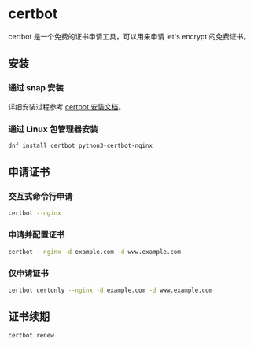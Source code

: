 # certbot

certbot 是一个免费的证书申请工具，可以用来申请 let's encrypt 的免费证书。

## 安装

### 通过 snap 安装

详细安装过程参考 [certbot 安装文档](https://certbot.eff.org/instructions?ws=nginx&os=centosrhel8)。

### 通过 Linux 包管理器安装

```bash
dnf install certbot python3-certbot-nginx
```

## 申请证书

### 交互式命令行申请

```bash
certbot --nginx
```

### 申请并配置证书

```bash
certbot --nginx -d example.com -d www.example.com
```

### 仅申请证书

```bash
certbot certonly --nginx -d example.com -d www.example.com
```

## 证书续期

```bash
certbot renew
```
